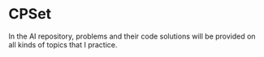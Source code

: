 # CPSet
In the AI repository, problems and their code solutions will be provided on all kinds of topics that I practice.
